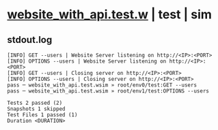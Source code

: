 # [website_with_api.test.w](../../../../../examples/tests/valid/website_with_api.test.w) | test | sim

## stdout.log
```log
[INFO] GET --users | Website Server listening on http://<IP>:<PORT>
[INFO] OPTIONS --users | Website Server listening on http://<IP>:<PORT>
[INFO] GET --users | Closing server on http://<IP>:<PORT>
[INFO] OPTIONS --users | Closing server on http://<IP>:<PORT>
pass ─ website_with_api.test.wsim » root/env0/test:GET --users    
pass ─ website_with_api.test.wsim » root/env1/test:OPTIONS --users

Tests 2 passed (2)
Snapshots 1 skipped
Test Files 1 passed (1)
Duration <DURATION>
```


